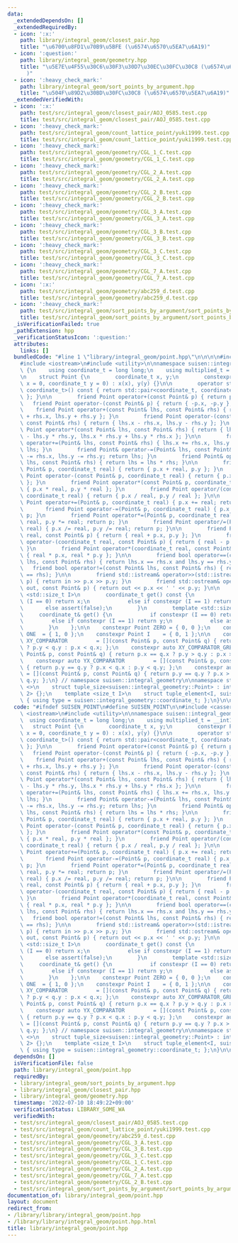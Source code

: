 ```yaml
---
data:
  _extendedDependsOn: []
  _extendedRequiredBy:
  - icon: ':x:'
    path: library/integral_geom/closest_pair.hpp
    title: "\u6700\u8FD1\u70B9\u5BFE (\u6574\u6570\u5EA7\u6A19)"
  - icon: ':question:'
    path: library/integral_geom/geometry.hpp
    title: "\u5E7E\u4F55\u30C6\u30F3\u30D7\u30EC\u30FC\u30C8 (\u6574\u6570\u5EA7\u6A19\
      )"
  - icon: ':heavy_check_mark:'
    path: library/integral_geom/sort_points_by_argument.hpp
    title: "\u504F\u89D2\u30BD\u30FC\u30C8 (\u6574\u6570\u5EA7\u6A19)"
  _extendedVerifiedWith:
  - icon: ':x:'
    path: test/src/integral_geom/closest_pair/AOJ_0585.test.cpp
    title: test/src/integral_geom/closest_pair/AOJ_0585.test.cpp
  - icon: ':heavy_check_mark:'
    path: test/src/integral_geom/count_lattice_point/yuki1999.test.cpp
    title: test/src/integral_geom/count_lattice_point/yuki1999.test.cpp
  - icon: ':heavy_check_mark:'
    path: test/src/integral_geom/geometry/CGL_1_C.test.cpp
    title: test/src/integral_geom/geometry/CGL_1_C.test.cpp
  - icon: ':heavy_check_mark:'
    path: test/src/integral_geom/geometry/CGL_2_A.test.cpp
    title: test/src/integral_geom/geometry/CGL_2_A.test.cpp
  - icon: ':heavy_check_mark:'
    path: test/src/integral_geom/geometry/CGL_2_B.test.cpp
    title: test/src/integral_geom/geometry/CGL_2_B.test.cpp
  - icon: ':heavy_check_mark:'
    path: test/src/integral_geom/geometry/CGL_3_A.test.cpp
    title: test/src/integral_geom/geometry/CGL_3_A.test.cpp
  - icon: ':heavy_check_mark:'
    path: test/src/integral_geom/geometry/CGL_3_B.test.cpp
    title: test/src/integral_geom/geometry/CGL_3_B.test.cpp
  - icon: ':heavy_check_mark:'
    path: test/src/integral_geom/geometry/CGL_3_C.test.cpp
    title: test/src/integral_geom/geometry/CGL_3_C.test.cpp
  - icon: ':heavy_check_mark:'
    path: test/src/integral_geom/geometry/CGL_7_A.test.cpp
    title: test/src/integral_geom/geometry/CGL_7_A.test.cpp
  - icon: ':x:'
    path: test/src/integral_geom/geometry/abc259_d.test.cpp
    title: test/src/integral_geom/geometry/abc259_d.test.cpp
  - icon: ':heavy_check_mark:'
    path: test/src/integral_geom/sort_points_by_argument/sort_points_by_argument.test.cpp
    title: test/src/integral_geom/sort_points_by_argument/sort_points_by_argument.test.cpp
  _isVerificationFailed: true
  _pathExtension: hpp
  _verificationStatusIcon: ':question:'
  attributes:
    links: []
  bundledCode: "#line 1 \"library/integral_geom/point.hpp\"\n\n\n\n#include <cassert>\n\
    #include <iostream>\n#include <utility>\n\nnamespace suisen::integral_geometry\
    \ {\n    using coordinate_t = long long;\n    using multiplied_t = __int128_t;\n\
    \n    struct Point {\n        coordinate_t x, y;\n        constexpr Point(coordinate_t\
    \ x = 0, coordinate_t y = 0) : x(x), y(y) {}\n\n        operator std::pair<coordinate_t,\
    \ coordinate_t>() const { return std::pair<coordinate_t, coordinate_t> { x, y\
    \ }; }\n\n        friend Point operator+(const Point& p) { return p; }\n     \
    \   friend Point operator-(const Point& p) { return { -p.x, -p.y }; }\n\n    \
    \    friend Point operator+(const Point& lhs, const Point& rhs) { return { lhs.x\
    \ + rhs.x, lhs.y + rhs.y }; }\n        friend Point operator-(const Point& lhs,\
    \ const Point& rhs) { return { lhs.x - rhs.x, lhs.y - rhs.y }; }\n        friend\
    \ Point operator*(const Point& lhs, const Point& rhs) { return { lhs.x * rhs.x\
    \ - lhs.y * rhs.y, lhs.x * rhs.y + lhs.y * rhs.x }; }\n\n        friend Point&\
    \ operator+=(Point& lhs, const Point& rhs) { lhs.x += rhs.x, lhs.y += rhs.y; return\
    \ lhs; }\n        friend Point& operator-=(Point& lhs, const Point& rhs) { lhs.x\
    \ -= rhs.x, lhs.y -= rhs.y; return lhs; }\n        friend Point& operator*=(Point&\
    \ lhs, const Point& rhs) { return lhs = lhs * rhs; }\n\n        friend Point operator+(const\
    \ Point& p, coordinate_t real) { return { p.x + real, p.y }; }\n        friend\
    \ Point operator-(const Point& p, coordinate_t real) { return { p.x - real, p.y\
    \ }; }\n        friend Point operator*(const Point& p, coordinate_t real) { return\
    \ { p.x * real, p.y * real }; }\n        friend Point operator/(const Point& p,\
    \ coordinate_t real) { return { p.x / real, p.y / real }; }\n\n        friend\
    \ Point operator+=(Point& p, coordinate_t real) { p.x += real; return p; }\n \
    \       friend Point operator-=(Point& p, coordinate_t real) { p.x -= real; return\
    \ p; }\n        friend Point operator*=(Point& p, coordinate_t real) { p.x *=\
    \ real, p.y *= real; return p; }\n        friend Point operator/=(Point& p, coordinate_t\
    \ real) { p.x /= real, p.y /= real; return p; }\n\n        friend Point operator+(coordinate_t\
    \ real, const Point& p) { return { real + p.x, p.y }; }\n        friend Point\
    \ operator-(coordinate_t real, const Point& p) { return { real - p.x, -p.y };\
    \ }\n        friend Point operator*(coordinate_t real, const Point& p) { return\
    \ { real * p.x, real * p.y }; }\n\n        friend bool operator==(const Point&\
    \ lhs, const Point& rhs) { return lhs.x == rhs.x and lhs.y == rhs.y; }\n     \
    \   friend bool operator!=(const Point& lhs, const Point& rhs) { return not (lhs\
    \ == rhs); }\n\n        friend std::istream& operator>>(std::istream& in, Point&\
    \ p) { return in >> p.x >> p.y; }\n        friend std::ostream& operator<<(std::ostream&\
    \ out, const Point& p) { return out << p.x << ' ' << p.y; }\n\n        template\
    \ <std::size_t I>\n        coordinate_t get() const {\n            if constexpr\
    \ (I == 0) return x;\n            else if constexpr (I == 1) return y;\n     \
    \       else assert(false);\n        }\n        template <std::size_t I>\n   \
    \     coordinate_t& get() {\n            if constexpr (I == 0) return x;\n   \
    \         else if constexpr (I == 1) return y;\n            else assert(false);\n\
    \        }\n    };\n\n    constexpr Point ZERO = { 0, 0 };\n    constexpr Point\
    \ ONE  = { 1, 0 };\n    constexpr Point I    = { 0, 1 };\n\n    constexpr auto\
    \ XY_COMPARATOR         = [](const Point& p, const Point& q) { return p.x == q.x\
    \ ? p.y < q.y : p.x < q.x; };\n    constexpr auto XY_COMPARATOR_GREATER = [](const\
    \ Point& p, const Point& q) { return p.x == q.x ? p.y > q.y : p.x > q.x; };\n\
    \    constexpr auto YX_COMPARATOR         = [](const Point& p, const Point& q)\
    \ { return p.y == q.y ? p.x < q.x : p.y < q.y; };\n    constexpr auto YX_COMPARATOR_GREATER\
    \ = [](const Point& p, const Point& q) { return p.y == q.y ? p.x > q.x : p.y >\
    \ q.y; };\n} // namespace suisen::integral_geometry\n\nnamespace std {\n    template\
    \ <>\n    struct tuple_size<suisen::integral_geometry::Point> : integral_constant<size_t,\
    \ 2> {};\n    template <size_t I>\n    struct tuple_element<I, suisen::integral_geometry::Point>\
    \ { using type = suisen::integral_geometry::coordinate_t; };\n}\n\n\n"
  code: "#ifndef SUISEN_POINT\n#define SUISEN_POINT\n\n#include <cassert>\n#include\
    \ <iostream>\n#include <utility>\n\nnamespace suisen::integral_geometry {\n  \
    \  using coordinate_t = long long;\n    using multiplied_t = __int128_t;\n\n \
    \   struct Point {\n        coordinate_t x, y;\n        constexpr Point(coordinate_t\
    \ x = 0, coordinate_t y = 0) : x(x), y(y) {}\n\n        operator std::pair<coordinate_t,\
    \ coordinate_t>() const { return std::pair<coordinate_t, coordinate_t> { x, y\
    \ }; }\n\n        friend Point operator+(const Point& p) { return p; }\n     \
    \   friend Point operator-(const Point& p) { return { -p.x, -p.y }; }\n\n    \
    \    friend Point operator+(const Point& lhs, const Point& rhs) { return { lhs.x\
    \ + rhs.x, lhs.y + rhs.y }; }\n        friend Point operator-(const Point& lhs,\
    \ const Point& rhs) { return { lhs.x - rhs.x, lhs.y - rhs.y }; }\n        friend\
    \ Point operator*(const Point& lhs, const Point& rhs) { return { lhs.x * rhs.x\
    \ - lhs.y * rhs.y, lhs.x * rhs.y + lhs.y * rhs.x }; }\n\n        friend Point&\
    \ operator+=(Point& lhs, const Point& rhs) { lhs.x += rhs.x, lhs.y += rhs.y; return\
    \ lhs; }\n        friend Point& operator-=(Point& lhs, const Point& rhs) { lhs.x\
    \ -= rhs.x, lhs.y -= rhs.y; return lhs; }\n        friend Point& operator*=(Point&\
    \ lhs, const Point& rhs) { return lhs = lhs * rhs; }\n\n        friend Point operator+(const\
    \ Point& p, coordinate_t real) { return { p.x + real, p.y }; }\n        friend\
    \ Point operator-(const Point& p, coordinate_t real) { return { p.x - real, p.y\
    \ }; }\n        friend Point operator*(const Point& p, coordinate_t real) { return\
    \ { p.x * real, p.y * real }; }\n        friend Point operator/(const Point& p,\
    \ coordinate_t real) { return { p.x / real, p.y / real }; }\n\n        friend\
    \ Point operator+=(Point& p, coordinate_t real) { p.x += real; return p; }\n \
    \       friend Point operator-=(Point& p, coordinate_t real) { p.x -= real; return\
    \ p; }\n        friend Point operator*=(Point& p, coordinate_t real) { p.x *=\
    \ real, p.y *= real; return p; }\n        friend Point operator/=(Point& p, coordinate_t\
    \ real) { p.x /= real, p.y /= real; return p; }\n\n        friend Point operator+(coordinate_t\
    \ real, const Point& p) { return { real + p.x, p.y }; }\n        friend Point\
    \ operator-(coordinate_t real, const Point& p) { return { real - p.x, -p.y };\
    \ }\n        friend Point operator*(coordinate_t real, const Point& p) { return\
    \ { real * p.x, real * p.y }; }\n\n        friend bool operator==(const Point&\
    \ lhs, const Point& rhs) { return lhs.x == rhs.x and lhs.y == rhs.y; }\n     \
    \   friend bool operator!=(const Point& lhs, const Point& rhs) { return not (lhs\
    \ == rhs); }\n\n        friend std::istream& operator>>(std::istream& in, Point&\
    \ p) { return in >> p.x >> p.y; }\n        friend std::ostream& operator<<(std::ostream&\
    \ out, const Point& p) { return out << p.x << ' ' << p.y; }\n\n        template\
    \ <std::size_t I>\n        coordinate_t get() const {\n            if constexpr\
    \ (I == 0) return x;\n            else if constexpr (I == 1) return y;\n     \
    \       else assert(false);\n        }\n        template <std::size_t I>\n   \
    \     coordinate_t& get() {\n            if constexpr (I == 0) return x;\n   \
    \         else if constexpr (I == 1) return y;\n            else assert(false);\n\
    \        }\n    };\n\n    constexpr Point ZERO = { 0, 0 };\n    constexpr Point\
    \ ONE  = { 1, 0 };\n    constexpr Point I    = { 0, 1 };\n\n    constexpr auto\
    \ XY_COMPARATOR         = [](const Point& p, const Point& q) { return p.x == q.x\
    \ ? p.y < q.y : p.x < q.x; };\n    constexpr auto XY_COMPARATOR_GREATER = [](const\
    \ Point& p, const Point& q) { return p.x == q.x ? p.y > q.y : p.x > q.x; };\n\
    \    constexpr auto YX_COMPARATOR         = [](const Point& p, const Point& q)\
    \ { return p.y == q.y ? p.x < q.x : p.y < q.y; };\n    constexpr auto YX_COMPARATOR_GREATER\
    \ = [](const Point& p, const Point& q) { return p.y == q.y ? p.x > q.x : p.y >\
    \ q.y; };\n} // namespace suisen::integral_geometry\n\nnamespace std {\n    template\
    \ <>\n    struct tuple_size<suisen::integral_geometry::Point> : integral_constant<size_t,\
    \ 2> {};\n    template <size_t I>\n    struct tuple_element<I, suisen::integral_geometry::Point>\
    \ { using type = suisen::integral_geometry::coordinate_t; };\n}\n\n#endif // SUISEN_POINT\n"
  dependsOn: []
  isVerificationFile: false
  path: library/integral_geom/point.hpp
  requiredBy:
  - library/integral_geom/sort_points_by_argument.hpp
  - library/integral_geom/closest_pair.hpp
  - library/integral_geom/geometry.hpp
  timestamp: '2022-07-10 18:49:22+09:00'
  verificationStatus: LIBRARY_SOME_WA
  verifiedWith:
  - test/src/integral_geom/closest_pair/AOJ_0585.test.cpp
  - test/src/integral_geom/count_lattice_point/yuki1999.test.cpp
  - test/src/integral_geom/geometry/abc259_d.test.cpp
  - test/src/integral_geom/geometry/CGL_3_A.test.cpp
  - test/src/integral_geom/geometry/CGL_3_B.test.cpp
  - test/src/integral_geom/geometry/CGL_3_C.test.cpp
  - test/src/integral_geom/geometry/CGL_1_C.test.cpp
  - test/src/integral_geom/geometry/CGL_2_A.test.cpp
  - test/src/integral_geom/geometry/CGL_7_A.test.cpp
  - test/src/integral_geom/geometry/CGL_2_B.test.cpp
  - test/src/integral_geom/sort_points_by_argument/sort_points_by_argument.test.cpp
documentation_of: library/integral_geom/point.hpp
layout: document
redirect_from:
- /library/library/integral_geom/point.hpp
- /library/library/integral_geom/point.hpp.html
title: library/integral_geom/point.hpp
---
```

